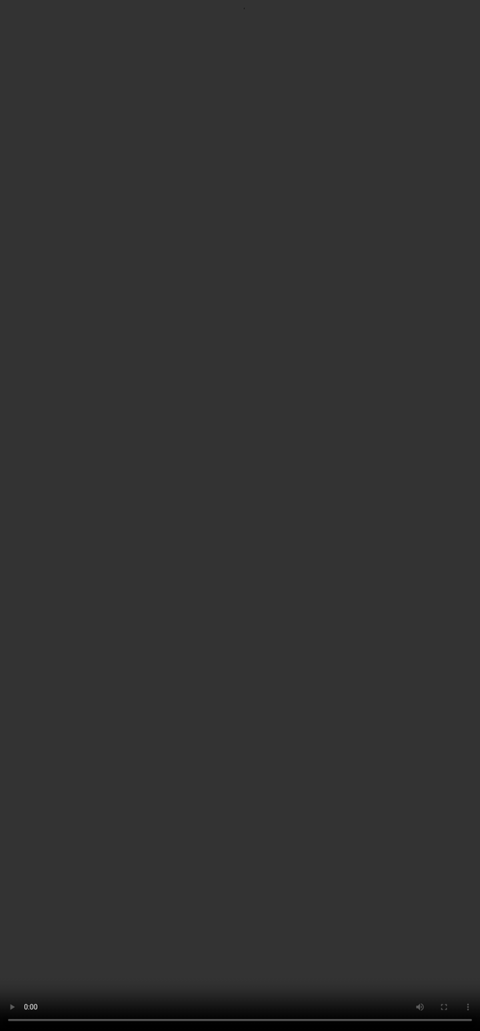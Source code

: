 # <span style="color: #364BC9">Evaluation of Responses</span>

<video src="${PRIVATE_PREFERENCE_RANKING_VIDEO_4}" frameborder="0" allowfullscreen style="position: absolute; top: 0; left: 0; width: 100%; height: 100%; border: none; object-fit: cover;" controls="" controlslist="nodownload nofullscreen" style="width: 100%" />


When comparing two or more outputs from an AI system (such as a language model), a **rubric** helps human evaluators make consistent, informed decisions about **which response is better** — and *why*. A *rubric* is a **structured evaluation guide** consisting of several dimensions used to evaluate or score a response based on specific criteria.

In simple words, a rubric tells you:

* **What to look for** in a response (e.g., completeness, relevance, accuracy)
* **How to judge it** (e.g., no issues, minor issues, major issues)
* **Why it matters** (how it impacts quality or user satisfaction)

### <span style="color: #364BC9">The rubric used here consists of 8 dimensions followed by the overall quality rating, explained in detail below:</span>

1. Instruction Following
2. Factual Accuracy
3. Content Relevance
4. Completeness
5. Writing Style and Tone
6. Collaborativity
7. Context Awareness
8. Safety"